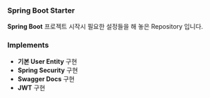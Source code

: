 ### Spring Boot Starter
**Spring Boot** 프로젝트 시작시 필요한 설정들을 해 놓은 Repository 입니다.

### Implements
- **기본 User Entity** 구현
- **Spring Security** 구현
- **Swagger Docs** 구현
- **JWT** 구현
